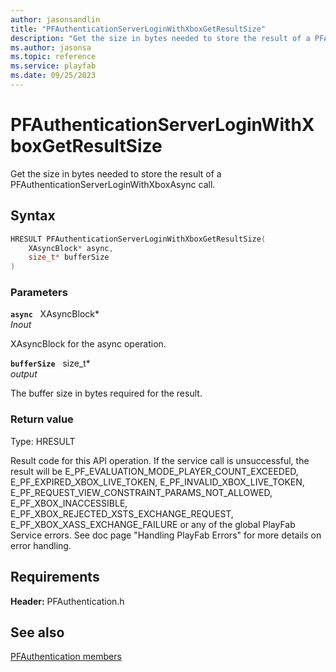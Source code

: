 ```yaml
---
author: jasonsandlin
title: "PFAuthenticationServerLoginWithXboxGetResultSize"
description: "Get the size in bytes needed to store the result of a PFAuthenticationServerLoginWithXboxAsync call."
ms.author: jasonsa
ms.topic: reference
ms.service: playfab
ms.date: 09/25/2023
---
```


# PFAuthenticationServerLoginWithXboxGetResultSize  

Get the size in bytes needed to store the result of a PFAuthenticationServerLoginWithXboxAsync call.  

## Syntax  
  
```cpp
HRESULT PFAuthenticationServerLoginWithXboxGetResultSize(  
    XAsyncBlock* async,  
    size_t* bufferSize  
)  
```  
  
### Parameters  
  
**`async`** &nbsp; XAsyncBlock*  
*_Inout_*  
  
XAsyncBlock for the async operation.  
  
**`bufferSize`** &nbsp; size_t*  
*output*  
  
The buffer size in bytes required for the result.  
  
  
### Return value
Type: HRESULT
  
Result code for this API operation. If the service call is unsuccessful, the result will be E_PF_EVALUATION_MODE_PLAYER_COUNT_EXCEEDED, E_PF_EXPIRED_XBOX_LIVE_TOKEN, E_PF_INVALID_XBOX_LIVE_TOKEN, E_PF_REQUEST_VIEW_CONSTRAINT_PARAMS_NOT_ALLOWED, E_PF_XBOX_INACCESSIBLE, E_PF_XBOX_REJECTED_XSTS_EXCHANGE_REQUEST, E_PF_XBOX_XASS_EXCHANGE_FAILURE or any of the global PlayFab Service errors. See doc page "Handling PlayFab Errors" for more details on error handling.
  
  
## Requirements  
  
**Header:** PFAuthentication.h
  
## See also  
[PFAuthentication members](../pfauthentication_members.md)  

  
  
